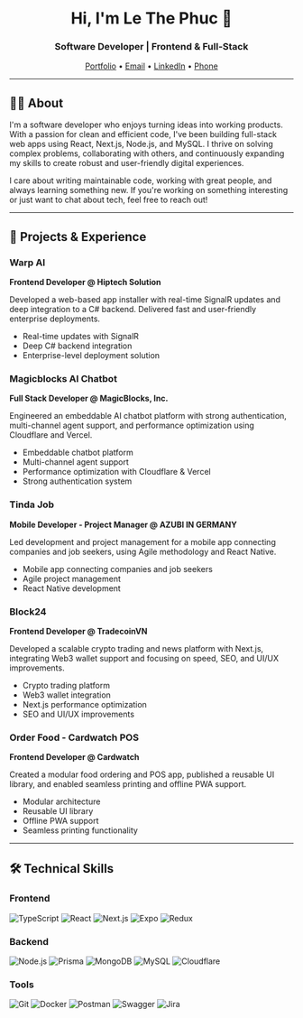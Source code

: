 <h1 align="center">Hi, I'm Le The Phuc 👋</h1>

<h3 align="center">Software Developer | Frontend & Full-Stack</h3>

<p align="center">
  <a href="https://pucklee.vercel.app">Portfolio</a> •
  <a href="mailto:lethephuc2002@gmail.com">Email</a> •
  <a href="https://www.linkedin.com/in/phuc-le-bab721189">LinkedIn</a> •
  <a href="tel:+84368341595">Phone</a>
</p>

---

## 👨‍💻 About

I'm a software developer who enjoys turning ideas into working products. With a passion for clean and efficient code, I've been building full-stack web apps using React, Next.js, Node.js, and MySQL. I thrive on solving complex problems, collaborating with others, and continuously expanding my skills to create robust and user-friendly digital experiences.

I care about writing maintainable code, working with great people, and always learning something new. If you're working on something interesting or just want to chat about tech, feel free to reach out!

---

## 🚀 Projects & Experience

### Warp AI

**Frontend Developer @ Hiptech Solution**

Developed a web-based app installer with real-time SignalR updates and deep integration to a C# backend. Delivered fast and user-friendly enterprise deployments.

- Real-time updates with SignalR
- Deep C# backend integration
- Enterprise-level deployment solution

### Magicblocks AI Chatbot

**Full Stack Developer @ MagicBlocks, Inc.**

Engineered an embeddable AI chatbot platform with strong authentication, multi-channel agent support, and performance optimization using Cloudflare and Vercel.

- Embeddable chatbot platform
- Multi-channel agent support
- Performance optimization with Cloudflare & Vercel
- Strong authentication system

### Tinda Job

**Mobile Developer - Project Manager @ AZUBI IN GERMANY**

Led development and project management for a mobile app connecting companies and job seekers, using Agile methodology and React Native.

- Mobile app connecting companies and job seekers
- Agile project management
- React Native development

### Block24

**Frontend Developer @ TradecoinVN**

Developed a scalable crypto trading and news platform with Next.js, integrating Web3 wallet support and focusing on speed, SEO, and UI/UX improvements.

- Crypto trading platform
- Web3 wallet integration
- Next.js performance optimization
- SEO and UI/UX improvements

### Order Food - Cardwatch POS

**Frontend Developer @ Cardwatch**

Created a modular food ordering and POS app, published a reusable UI library, and enabled seamless printing and offline PWA support.

- Modular architecture
- Reusable UI library
- Offline PWA support
- Seamless printing functionality

---

## 🛠️ Technical Skills

### Frontend

![TypeScript](https://img.shields.io/badge/TypeScript-007ACC?style=for-the-badge&logo=typescript&logoColor=white)
![React](https://img.shields.io/badge/React-20232A?style=for-the-badge&logo=react&logoColor=61DAFB)
![Next.js](https://img.shields.io/badge/Next.js-000000?style=for-the-badge&logo=nextdotjs&logoColor=white)
![Expo](https://img.shields.io/badge/Expo-1C1E24?style=for-the-badge&logo=expo&logoColor=white)
![Redux](https://img.shields.io/badge/Redux-593D88?style=for-the-badge&logo=redux&logoColor=white)

### Backend

![Node.js](https://img.shields.io/badge/Node.js-339933?style=for-the-badge&logo=nodedotjs&logoColor=white)
![Prisma](https://img.shields.io/badge/Prisma-3982CE?style=for-the-badge&logo=Prisma&logoColor=white)
![MongoDB](https://img.shields.io/badge/MongoDB-4EA94B?style=for-the-badge&logo=mongodb&logoColor=white)
![MySQL](https://img.shields.io/badge/MySQL-4479A1?style=for-the-badge&logo=mysql&logoColor=white)
![Cloudflare](https://img.shields.io/badge/Cloudflare-F38020?style=for-the-badge&logo=Cloudflare&logoColor=white)

### Tools

![Git](https://img.shields.io/badge/Git-F05032?style=for-the-badge&logo=git&logoColor=white)
![Docker](https://img.shields.io/badge/Docker-2496ED?style=for-the-badge&logo=docker&logoColor=white)
![Postman](https://img.shields.io/badge/Postman-FF6C37?style=for-the-badge&logo=postman&logoColor=white)
![Swagger](https://img.shields.io/badge/Swagger-85EA2D?style=for-the-badge&logo=swagger&logoColor=white)
![Jira](https://img.shields.io/badge/Jira-0052CC?style=for-the-badge&logo=jira&logoColor=white)
